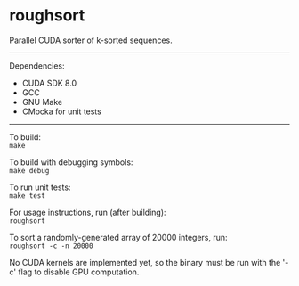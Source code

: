 # roughsort
Parallel CUDA sorter of k-sorted sequences.

---

Dependencies:
  * CUDA SDK 8.0
  * GCC
  * GNU Make
  * CMocka for unit tests

---

To build:  
`make`

To build with debugging symbols:  
`make debug`

To run unit tests:  
`make test`

For usage instructions, run (after building):  
`roughsort`

To sort a randomly-generated array of 20000 integers, run:  
`roughsort -c -n 20000`

No CUDA kernels are implemented yet, so the binary must be run with the '-c' flag to disable GPU computation.
